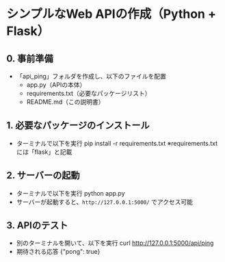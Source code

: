 # シンプルなWeb APIの作成（Python + Flask）

## 0. 事前準備
- 「api_ping」フォルダを作成し、以下のファイルを配置
  - app.py（APIの本体）
  - requirements.txt（必要なパッケージリスト）
  - README.md（この説明書）

## 1. 必要なパッケージのインストール
- ターミナルで以下を実行
pip install -r requirements.txt
※requirements.txtには「flask」と記載

## 2. サーバーの起動
- ターミナルで以下を実行
python app.py
- サーバーが起動すると、`http://127.0.0.1:5000/` でアクセス可能

## 3. APIのテスト
- 別のターミナルを開いて、以下を実行
curl http://127.0.0.1:5000/api/ping
- 期待される応答
{"pong": true}
